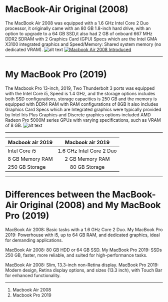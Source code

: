 # MacBook-Air Original (2008)
 The MacBook Air 2008 was equipped with a 1.6 GHz Intel Core 2 Duo processor, it originally came with an 80 GB 1.8-inch hard drive, with an option to upgrade to a 64 GB SSD,it also had 2 GB of onboard 667 MHz DDR2 SDRAM with 2 Graphics Card (GPU) Specs which are the Intel GMA X3100 integrated graphics and Speed/Memory: Shared system memory (no dedicated VRAM). 
![alt text](https://www.iretron.com/blog/wp-content/uploads/2015/09/mbook-air.jpg)
[![Macbook Air 2008 Introduced](http://img.youtube.com/vi/YOUTUBE_VIDEO_ID_HERE/0.jpg)](https://www.youtube.com/watch?v=OIV6peKMj9M)
***
# My MacBook Pro (2019)
The Macbook Pro 13-inch, 2019, Two Thunderbolt 3 ports was equipped with the Intel Core i5, Speed is 1.4 GHz, and the storage options includes both SSD configurations, storage capacities is 250 GB and the memory is equipped with DDR4 RAM with RAM configurations of 8GB it also includes Graphics Card Specs which are Integrated graphics were typically provided by Intel Iris Plus Graphics and Discrete graphics options included AMD Radeon Pro 5000M series GPUs with varying specifications, such as VRAM of 8 GB.
![alt text](https://support.apple.com/library/APPLE/APPLECARE_ALLGEOS/SP799/sp799-mbp13touch-space.jpg)
***
| Macbook air 2019| Macbook air 2019| 
| ------------- |:-------------:|
| Intel Core i5 | 1.6 GHz Intel Core 2 Duo | 
| 8 GB Memory RAM| 2 GB Memory RAM|   
| 250 GB Storage | 80 GB Storage|    
***
# Differences between the MacBook-Air Original (2008) and My MacBook Pro (2019)

MacBook Air 2008: Basic tasks with a 1.6 GHz Core 2 Duo.
 My MacBook Pro 2019: Powerhouse with i5, up to 64 GB RAM, and dedicated graphics, ideal for demanding applications.

MacBook Air 2008: 80 GB HDD or 64 GB SSD.
 My MacBook Pro 2019: SSDs 250 GB, faster, more reliable, and suited for high-performance tasks.

 MacBook Air 2008: Slim, 13.3-inch non-Retina display.
 MacBook Pro 2019: Modern design, Retina display options, and sizes (13.3 inch), with Touch Bar for enhanced functionality.
***
1. Macbook Air 2008
2. Macbook Pro 2019



